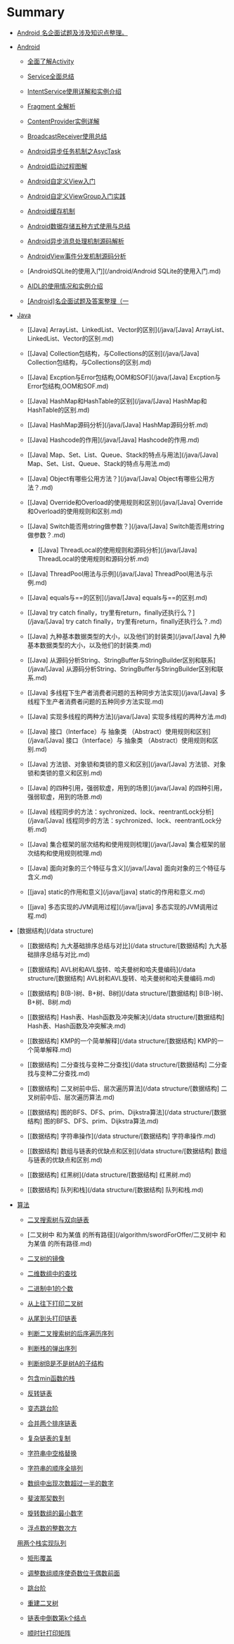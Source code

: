 
# Summary


* [Android 名企面试题及涉及知识点整理。](README.md)

* [Android](/android)

	* [全面了解Activity](/android/全面了解Activity.md)

	* [Service全面总结](/android/Service全面总结.md)

	* [IntentService使用详解和实例介绍](/android/IntentService使用详解和实例介绍.md)

	* [Fragment 全解析](/android/Fragment%20全解析.md)

	* [ContentProvider实例详解](/android/ContentProvider实例详解.md)

	* [BroadcastReceiver使用总结](/android/BroadcastReceiver使用总结.md)

	* [Android异步任务机制之AsycTask](/android/Android异步任务机制之AsycTask.md)

	* [Android启动过程图解](/android/Android启动过程图解.md)

	* [Android自定义View入门](/android/Android自定义View入门.md)

	* [Android自定义ViewGroup入门实践](/android/Android自定义ViewGroup入门实践.md)

	* [Android缓存机制](/android/Android缓存机制.md)

	* [Android数据存储五种方式使用与总结](/android/Android数据存储五种方式使用与总结.md)

	* [Android异步消息处理机制源码解析](/android/Android异步消息处理机制源码解析.md)

	* [AndroidView事件分发机制源码分析](/android/AndroidView事件分发机制源码分析.md)

	* [AndroidSQLite的使用入门](/android/Android SQLite的使用入门.md)

	* [AIDL的使用情况和实例介绍](/android/AIDL的使用情况和实例介绍.md)

	* [[Android]名企面试题及答案整理（一](/android/[Android]名企面试题及答案整理（一.md) 

  
* [Java](/java)

	* [[Java] ArrayList、LinkedList、Vector的区别](/java/[Java] ArrayList、LinkedList、Vector的区别.md)

	* [[Java] Collection包结构，与Collections的区别](/java/[Java] Collection包结构，与Collections的区别.md)

	* [[Java] Excption与Error包结构,OOM和SOF](/java/[Java] Excption与Error包结构,OOM和SOF.md)

	* [[Java] HashMap和HashTable的区别](/java/[Java] HashMap和HashTable的区别.md)

	* [[Java] HashMap源码分析](/java/[Java] HashMap源码分析.md)

	* [[Java] Hashcode的作用](/java/[Java] Hashcode的作用.md)

	* [[Java] Map、Set、List、Queue、Stack的特点与用法](/java/[Java] Map、Set、List、Queue、Stack的特点与用法.md)
 
	* [[Java] Object有哪些公用方法？](/java/[Java] Object有哪些公用方法？.md)

	* [[Java] Override和Overload的使用规则和区别](/java/[Java] Override和Overload的使用规则和区别.md)

	* [[Java] Switch能否用string做参数？](/java/[Java] Switch能否用string做参数？.md)

		* [[Java] ThreadLocal的使用规则和源码分析](/java/[Java] ThreadLocal的使用规则和源码分析.md)

	* [[Java] ThreadPool用法与示例](/java/[Java] ThreadPool用法与示例.md)
	* [[Java] equals与==的区别](/java/[Java] equals与==的区别.md)

	* [[Java] try catch finally，try里有return，finally还执行么？](/java/[Java] try catch finally，try里有return，finally还执行么？.md)

	* [[Java] 九种基本数据类型的大小，以及他们的封装类](/java/[Java] 九种基本数据类型的大小，以及他们的封装类.md)

	* [[Java] 从源码分析String、StringBuffer与StringBuilder区别和联系](/java/[Java] 从源码分析String、StringBuffer与StringBuilder区别和联系.md)

	* [[Java] 多线程下生产者消费者问题的五种同步方法实现](/java/[Java] 多线程下生产者消费者问题的五种同步方法实现.md)

	* [[Java] 实现多线程的两种方法](/java/[Java] 实现多线程的两种方法.md)

	* [[Java] 接口（Interface）与 抽象类 （Abstract）使用规则和区别](/java/[Java] 接口（Interface）与 抽象类 （Abstract）使用规则和区别.md)

	* [[Java] 方法锁、对象锁和类锁的意义和区别](/java/[Java] 方法锁、对象锁和类锁的意义和区别.md)

	* [[Java] 的四种引用，强弱软虚，用到的场景](/java/[Java] 的四种引用，强弱软虚，用到的场景.md)

	* [[Java] 线程同步的方法：sychronized、lock、reentrantLock分析](/java/[Java] 线程同步的方法：sychronized、lock、reentrantLock分析.md)

	* [[Java] 集合框架的层次结构和使用规则梳理](/java/[Java] 集合框架的层次结构和使用规则梳理.md)

	* [[Java] 面向对象的三个特征与含义](/java/[Java] 面向对象的三个特征与含义.md)

	* [[java] static的作用和意义](/java/[java] static的作用和意义.md)

	* [[java] 多态实现的JVM调用过程](/java/[java] 多态实现的JVM调用过程.md)


* [数据结构](/data structure)

	* [[数据结构] 九大基础排序总结与对比](/data structure/[数据结构] 九大基础排序总结与对比.md)

	* [[数据结构] AVL树和AVL旋转、哈夫曼树和哈夫曼编码](/data structure/[数据结构] AVL树和AVL旋转、哈夫曼树和哈夫曼编码.md)

	* [[数据结构] B(B-)树、B+树、B树](/data structure/[数据结构] B(B-)树、B+树、B树.md)

	* [[数据结构] Hash表、Hash函数及冲突解决](/data structure/[数据结构] Hash表、Hash函数及冲突解决.md)

	* [[数据结构] KMP的一个简单解释](/data structure/[数据结构] KMP的一个简单解释.md)

	* [[数据结构] 二分查找与变种二分查找](/data structure/[数据结构] 二分查找与变种二分查找.md)

	* [[数据结构] 二叉树前中后、层次遍历算法](/data structure/[数据结构] 二叉树前中后、层次遍历算法.md)

	* [[数据结构] 图的BFS、DFS、prim、Dijkstra算法](/data structure/[数据结构] 图的BFS、DFS、prim、Dijkstra算法.md)

	* [[数据结构] 字符串操作](/data structure/[数据结构] 字符串操作.md)

	* [[数据结构] 数组与链表的优缺点和区别](/data structure/[数据结构] 数组与链表的优缺点和区别.md)

	* [[数据结构] 红黑树](/data structure/[数据结构] 红黑树.md)

	* [[数据结构] 队列和栈](/data structure/[数据结构] 队列和栈.md)

* [算法](/algorithm)

	* [二叉搜索树与双向链表](/algorithm/swordForOffer/二叉搜索树与双向链表.md)

	* [二叉树中 和为某值 的所有路径](/algorithm/swordForOffer/二叉树中 和为某值 的所有路径.md)

	* [二叉树的镜像](/algorithm/swordForOffer/二叉树的镜像.md)

	* [二维数组中的查找](/algorithm/swordForOffer/二维数组中的查找.md)

	* [二进制中1的个数](/algorithm/swordForOffer/二进制中1的个数.md)

	* [从上往下打印二叉树](/algorithm/swordForOffer/从上往下打印二叉树.md)

	* [从尾到头打印链表](/algorithm/swordForOffer/从尾到头打印链表.md)

	* [判断二叉搜索树的后序遍历序列](/algorithm/swordForOffer/判断二叉搜索树的后序遍历序列.md)

	* [判断栈的弹出序列](/algorithm/swordForOffer/判断栈的弹出序列.md)

	* [判断树B是不是树A的子结构](/algorithm/swordForOffer/判断树B是不是树A的子结构.md)

	* [包含min函数的栈](/algorithm/swordForOffer/包含min函数的栈.md)

	* [反转链表](/algorithm/swordForOffer/反转链表.md)

	* [变态跳台阶](/algorithm/swordForOffer/变态跳台阶.md)

	* [合并两个排序链表](/algorithm/swordForOffer/合并两个排序链表.md)

	* [复杂链表的复制](/algorithm/swordForOffer/复杂链表的复制.md)

	* [字符串中空格替换](/algorithm/swordForOffer/字符串中空格替换.md)

	* [字符串的顺序全排列](/字符串的顺序全排列.md)

	* [数组中出现次数超过一半的数字](/algorithm/swordForOffer/数组中出现次数超过一半的数字.md)

	* [斐波那契数列](/algorithm/swordForOffer/斐波那契数列.md)

	* [旋转数组的最小数字](/algorithm/swordForOffer/旋转数组的最小数字.md)

	* [浮点数的整数次方](/algorithm/swordForOffer/浮点数的整数次方.md)

	 [用两个栈实现队列](/algorithm/swordForOffer/用两个栈实现队列.md)

	* [矩形覆盖](/algorithm/swordForOffer/矩形覆盖.md)

	* [调整数组顺序使奇数位于偶数前面](/algorithm/swordForOffer/调整数组顺序使奇数位于偶数前面.md)

	* [跳台阶](/algorithm/swordForOffer/跳台阶.md)

	* [重建二叉树](/algorithm/swordForOffer/重建二叉树.md)

	* [链表中倒数第k个结点](/algorithm/swordForOffer/链表中倒数第k个结点.md)

	* [顺时针打印矩阵](/algorithm/swordForOffer/顺时针打印矩阵.md)




